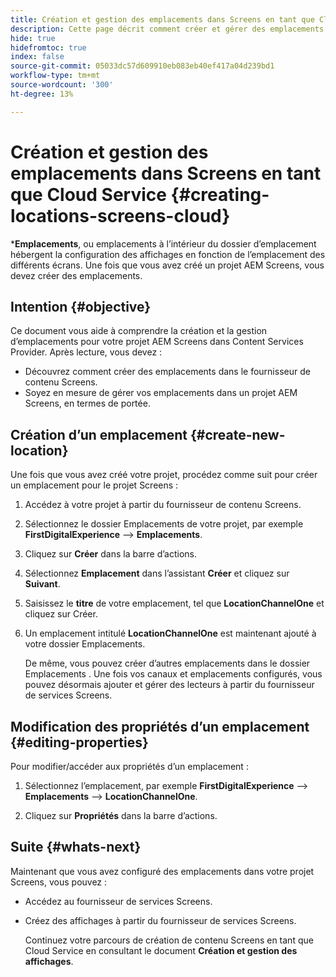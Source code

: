 ```yaml
---
title: Création et gestion des emplacements dans Screens en tant que Cloud Service
description: Cette page décrit comment créer et gérer des emplacements dans Screens en tant que Cloud Service.
hide: true
hidefromtoc: true
index: false
source-git-commit: 05033dc57d609910eb083eb40ef417a04d239bd1
workflow-type: tm+mt
source-wordcount: '300'
ht-degree: 13%

---
```



# Création et gestion des emplacements dans Screens en tant que Cloud Service {#creating-locations-screens-cloud}

***Emplacements**, ou emplacements à l’intérieur du dossier d’emplacement hébergent la configuration des affichages en fonction de l’emplacement des différents écrans.
Une fois que vous avez créé un projet AEM Screens, vous devez créer des emplacements.

## Intention {#objective}

Ce document vous aide à comprendre la création et la gestion d’emplacements pour votre projet AEM Screens dans Content Services Provider. Après lecture, vous devez :

* Découvrez comment créer des emplacements dans le fournisseur de contenu Screens.
* Soyez en mesure de gérer vos emplacements dans un projet AEM Screens, en termes de portée.

## Création d’un emplacement {#create-new-location}

Une fois que vous avez créé votre projet, procédez comme suit pour créer un emplacement pour le projet Screens :

1. Accédez à votre projet à partir du fournisseur de contenu Screens.

1. Sélectionnez le dossier Emplacements de votre projet, par exemple **FirstDigitalExperience** —> **Emplacements**.

1. Cliquez sur **Créer** dans la barre d’actions.

1. Sélectionnez **Emplacement** dans l’assistant **Créer** et cliquez sur **Suivant**.

1. Saisissez le **titre** de votre emplacement, tel que **LocationChannelOne** et cliquez sur Créer.

1. Un emplacement intitulé **LocationChannelOne** est maintenant ajouté à votre dossier Emplacements.

   De même, vous pouvez créer d’autres emplacements dans le dossier Emplacements . Une fois vos canaux et emplacements configurés, vous pouvez désormais ajouter et gérer des lecteurs à partir du fournisseur de services Screens.


## Modification des propriétés d’un emplacement {#editing-properties}

Pour modifier/accéder aux propriétés d’un emplacement :

1. Sélectionnez l’emplacement, par exemple **FirstDigitalExperience** —> **Emplacements** —> **LocationChannelOne**.

1. Cliquez sur **Propriétés** dans la barre d’actions.

## Suite {#whats-next}

Maintenant que vous avez configuré des emplacements dans votre projet Screens, vous pouvez :

* Accédez au fournisseur de services Screens.
* Créez des affichages à partir du fournisseur de services Screens.

   Continuez votre parcours de création de contenu Screens en tant que Cloud Service en consultant le document **Création et gestion des affichages**.